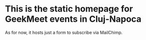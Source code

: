 This is the static homepage for GeekMeet events in Cluj-Napoca
==============================================================

As for now, it hosts just a form to subscribe via MailChimp.
